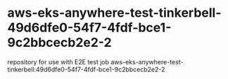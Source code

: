 # aws-eks-anywhere-test-tinkerbell-49d6dfe0-54f7-4fdf-bce1-9c2bbcecb2e2-2
repository for use with E2E test job aws-eks-anywhere-test-tinkerbell:49d6dfe0-54f7-4fdf-bce1-9c2bbcecb2e2-2
